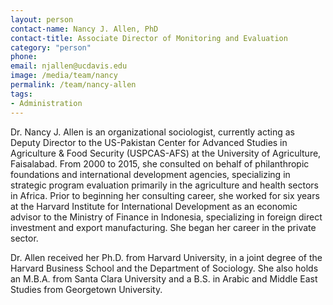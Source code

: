 ```yaml
---
layout: person
contact-name: Nancy J. Allen, PhD
contact-title: Associate Director of Monitoring and Evaluation
category: "person"
phone:
email: njallen@ucdavis.edu
image: /media/team/nancy
permalink: /team/nancy-allen
tags:
- Administration
---
```


Dr. Nancy J. Allen is an organizational sociologist, currently acting as Deputy Director to the US-Pakistan Center for Advanced Studies in Agriculture & Food Security (USPCAS-AFS) at the University of Agriculture, Faisalabad.  From 2000 to 2015, she consulted on behalf of philanthropic foundations and international development agencies, specializing in strategic program evaluation primarily in the agriculture and health sectors in Africa. Prior to beginning her consulting career, she worked for six years at the Harvard Institute for International Development as an economic advisor to the Ministry of Finance in Indonesia, specializing in foreign direct investment and export manufacturing. She began her career in the private sector.

Dr. Allen received her Ph.D. from Harvard University, in a joint degree of the Harvard Business School and the Department of Sociology. She also holds an M.B.A. from Santa Clara University and a B.S. in Arabic and Middle East Studies from Georgetown University.
